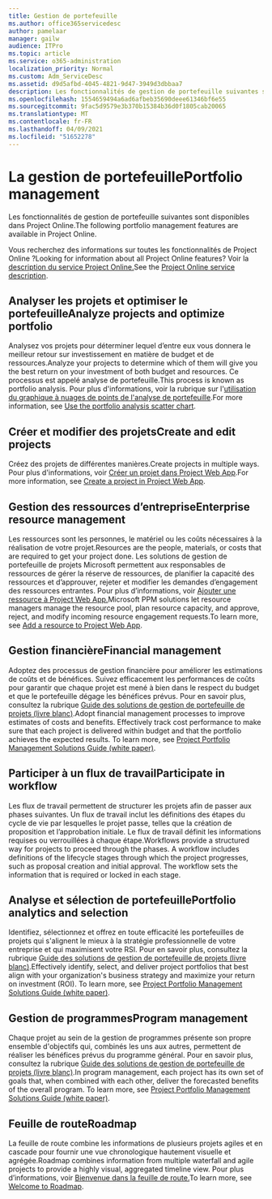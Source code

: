 ```yaml
---
title: Gestion de portefeuille
ms.author: office365servicedesc
author: pamelaar
manager: gailw
audience: ITPro
ms.topic: article
ms.service: o365-administration
localization_priority: Normal
ms.custom: Adm_ServiceDesc
ms.assetid: d9d5afbd-4045-4821-9d47-3949d3dbbaa7
description: Les fonctionnalités de gestion de portefeuille suivantes sont disponibles dans Project Online.
ms.openlocfilehash: 1554659494a6ad6afbeb35690deee61346bf6e55
ms.sourcegitcommit: 9fac5d9579e3b370b15384b36d0f1805cab20065
ms.translationtype: MT
ms.contentlocale: fr-FR
ms.lasthandoff: 04/09/2021
ms.locfileid: "51652278"
---
```

# <a name="portfolio-management"></a><span data-ttu-id="dab23-103">La gestion de portefeuille</span><span class="sxs-lookup"><span data-stu-id="dab23-103">Portfolio management</span></span>

<span data-ttu-id="dab23-104">Les fonctionnalités de gestion de portefeuille suivantes sont disponibles dans Project Online.</span><span class="sxs-lookup"><span data-stu-id="dab23-104">The following portfolio management features are available in Project Online.</span></span>
  
<span data-ttu-id="dab23-105">Vous recherchez des informations sur toutes les fonctionnalités de Project Online ?</span><span class="sxs-lookup"><span data-stu-id="dab23-105">Looking for information about all Project Online features?</span></span> <span data-ttu-id="dab23-106">Voir la [description du service Project Online.](project-online-service-description.md)</span><span class="sxs-lookup"><span data-stu-id="dab23-106">See the [Project Online service description](project-online-service-description.md).</span></span>
  
## <a name="analyze-projects-and-optimize-portfolio"></a><span data-ttu-id="dab23-107">Analyser les projets et optimiser le portefeuille</span><span class="sxs-lookup"><span data-stu-id="dab23-107">Analyze projects and optimize portfolio</span></span>

<span data-ttu-id="dab23-108">Analysez vos projets pour déterminer lequel d’entre eux vous donnera le meilleur retour sur investissement en matière de budget et de ressources.</span><span class="sxs-lookup"><span data-stu-id="dab23-108">Analyze your projects to determine which of them will give you the best return on your investment of both budget and resources.</span></span> <span data-ttu-id="dab23-109">Ce processus est appelé analyse de portefeuille.</span><span class="sxs-lookup"><span data-stu-id="dab23-109">This process is known as portfolio analysis.</span></span> <span data-ttu-id="dab23-110">Pour plus d'informations, voir la rubrique sur l'[utilisation du graphique à nuages de points de l'analyse de portefeuille](https://go.microsoft.com/fwlink/?LinkID=823665&amp;clcid=0x409).</span><span class="sxs-lookup"><span data-stu-id="dab23-110">For more information, see [Use the portfolio analysis scatter chart](https://go.microsoft.com/fwlink/?LinkID=823665&amp;clcid=0x409).</span></span>
  
## <a name="create-and-edit-projects"></a><span data-ttu-id="dab23-111">Créer et modifier des projets</span><span class="sxs-lookup"><span data-stu-id="dab23-111">Create and edit projects</span></span>

<span data-ttu-id="dab23-112">Créez des projets de différentes manières.</span><span class="sxs-lookup"><span data-stu-id="dab23-112">Create projects in multiple ways.</span></span> <span data-ttu-id="dab23-113">Pour plus d'informations, voir [Créer un projet dans Project Web App](https://go.microsoft.com/fwlink/?LinkID=746895&amp;clcid=0x409).</span><span class="sxs-lookup"><span data-stu-id="dab23-113">For more information, see [Create a project in Project Web App](https://go.microsoft.com/fwlink/?LinkID=746895&amp;clcid=0x409).</span></span>
  
## <a name="enterprise-resource-management"></a><span data-ttu-id="dab23-114">Gestion des ressources d’entreprise</span><span class="sxs-lookup"><span data-stu-id="dab23-114">Enterprise resource management</span></span>

<span data-ttu-id="dab23-115">Les ressources sont les personnes, le matériel ou les coûts nécessaires à la réalisation de votre projet.</span><span class="sxs-lookup"><span data-stu-id="dab23-115">Resources are the people, materials, or costs that are required to get your project done.</span></span> <span data-ttu-id="dab23-116">Les solutions de gestion de portefeuille de projets Microsoft permettent aux responsables de ressources de gérer la réserve de ressources, de planifier la capacité des ressources et d’approuver, rejeter et modifier les demandes d’engagement des ressources entrantes. Pour plus d’informations, voir [Ajouter une ressource à Project Web App.](https://go.microsoft.com/fwlink/p/?LinkId=271320)</span><span class="sxs-lookup"><span data-stu-id="dab23-116">Microsoft PPM solutions let resource managers manage the resource pool, plan resource capacity, and approve, reject, and modify incoming resource engagement requests.To learn more, see [Add a resource to Project Web App](https://go.microsoft.com/fwlink/p/?LinkId=271320).</span></span>
  
## <a name="financial-management"></a><span data-ttu-id="dab23-117">Gestion financière</span><span class="sxs-lookup"><span data-stu-id="dab23-117">Financial management</span></span>

<span data-ttu-id="dab23-p105">Adoptez des processus de gestion financière pour améliorer les estimations de coûts et de bénéfices. Suivez efficacement les performances de coûts pour garantir que chaque projet est mené à bien dans le respect du budget et que le portefeuille dégage les bénéfices prévus. Pour en savoir plus, consultez la rubrique [Guide des solutions de gestion de portefeuille de projets (livre blanc)](/project/project-server-2013-and-2016).</span><span class="sxs-lookup"><span data-stu-id="dab23-p105">Adopt financial management processes to improve estimates of costs and benefits. Effectively track cost performance to make sure that each project is delivered within budget and that the portfolio achieves the expected results. To learn more, see [Project Portfolio Management Solutions Guide (white paper)](/project/project-server-2013-and-2016).</span></span>
  
## <a name="participate-in-workflow"></a><span data-ttu-id="dab23-121">Participer à un flux de travail</span><span class="sxs-lookup"><span data-stu-id="dab23-121">Participate in workflow</span></span>

<span data-ttu-id="dab23-p106">Les flux de travail permettent de structurer les projets afin de passer aux phases suivantes. Un flux de travail inclut les définitions des étapes du cycle de vie par lesquelles le projet passe, telles que la création de proposition et l’approbation initiale. Le flux de travail définit les informations requises ou verrouillées à chaque étape.</span><span class="sxs-lookup"><span data-stu-id="dab23-p106">Workflows provide a structured way for projects to proceed through the phases. A workflow includes definitions of the lifecycle stages through which the project progresses, such as proposal creation and initial approval. The workflow sets the information that is required or locked in each stage.</span></span>
  
## <a name="portfolio-analytics-and-selection"></a><span data-ttu-id="dab23-125">Analyse et sélection de portefeuille</span><span class="sxs-lookup"><span data-stu-id="dab23-125">Portfolio analytics and selection</span></span>

<span data-ttu-id="dab23-p107">Identifiez, sélectionnez et offrez en toute efficacité les portefeuilles de projets qui s'alignent le mieux à la stratégie professionnelle de votre entreprise et qui maximisent votre RSI. Pour en savoir plus, consultez la rubrique [Guide des solutions de gestion de portefeuille de projets (livre blanc)](/project/project-server-2013-and-2016).</span><span class="sxs-lookup"><span data-stu-id="dab23-p107">Effectively identify, select, and deliver project portfolios that best align with your organization's business strategy and maximize your return on investment (ROI). To learn more, see [Project Portfolio Management Solutions Guide (white paper)](/project/project-server-2013-and-2016).</span></span>
  
## <a name="program-management"></a><span data-ttu-id="dab23-128">Gestion de programmes</span><span class="sxs-lookup"><span data-stu-id="dab23-128">Program management</span></span>

<span data-ttu-id="dab23-p108">Chaque projet au sein de la gestion de programmes présente son propre ensemble d'objectifs qui, combinés les uns aux autres, permettent de réaliser les bénéfices prévus du programme général. Pour en savoir plus, consultez la rubrique [Guide des solutions de gestion de portefeuille de projets (livre blanc)](/project/project-server-2013-and-2016).</span><span class="sxs-lookup"><span data-stu-id="dab23-p108">In program management, each project has its own set of goals that, when combined with each other, deliver the forecasted benefits of the overall program. To learn more, see [Project Portfolio Management Solutions Guide (white paper)](/project/project-server-2013-and-2016).</span></span>
  
## <a name="roadmap"></a><span data-ttu-id="dab23-131">Feuille de route</span><span class="sxs-lookup"><span data-stu-id="dab23-131">Roadmap</span></span>

<span data-ttu-id="dab23-132">La feuille de route combine les informations de plusieurs projets agiles et en cascade pour fournir une vue chronologique hautement visuelle et agrégée.</span><span class="sxs-lookup"><span data-stu-id="dab23-132">Roadmap combines information from multiple waterfall and agile projects to provide a highly visual, aggregated timeline view.</span></span> <span data-ttu-id="dab23-133">Pour plus d’informations, voir [Bienvenue dans la feuille de route.](https://support.office.com/article/video-welcome-to-roadmap-57764149-51b8-468f-a50d-9ea6a4fd835a)</span><span class="sxs-lookup"><span data-stu-id="dab23-133">To learn more, see [Welcome to Roadmap](https://support.office.com/article/video-welcome-to-roadmap-57764149-51b8-468f-a50d-9ea6a4fd835a).</span></span>